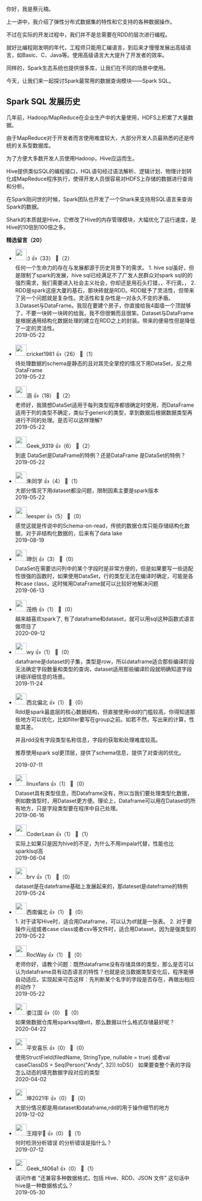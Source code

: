 你好，我是蔡元楠。

上一讲中，我介绍了弹性分布式数据集的特性和它支持的各种数据操作。

不过在实际的开发过程中，我们并不是总需要在RDD的层次进行编程。

就好比编程刚发明的年代，工程师只能用汇编语言，到后来才慢慢发展出高级语言，如Basic、C、Java等。使用高级语言大大提升了开发者的效率。

同样的，Spark生态系统也提供很多库，让我们在不同的场景中使用。

今天，让我们来一起探讨Spark最常用的数据查询模块——Spark SQL。

## Spark SQL 发展历史

几年前，Hadoop/MapReduce在企业生产中的大量使用，HDFS上积累了大量数据。

由于MapReduce对于开发者而言使用难度较大，大部分开发人员最熟悉的还是传统的关系型数据库。

为了方便大多数开发人员使用Hadoop，Hive应运而生。

Hive提供类似SQL的编程接口，HQL语句经过语法解析、逻辑计划、物理计划转化成MapReduce程序执行，使得开发人员很容易对HDFS上存储的数据进行查询和分析。

在Spark刚问世的时候，Spark团队也开发了一个Shark来支持用SQL语言来查询Spark的数据。

Shark的本质就是Hive，它修改了Hive的内存管理模块，大幅优化了运行速度，是Hive的10倍到100倍之多。
<div><strong>精选留言（20）</strong></div><ul>
<li><img src="https://static001.geekbang.org/account/avatar/00/12/e8/9e/6550a051.jpg" width="30px"><span>:)</span> 👍（33） 💬（2）<div>任何一个生命力的存在与发展都源于历史背景下的需求。
1.  hive sql虽好，但是限制了spark的发展，hive sql已经满足不了广发人民群众对spark sql的的强烈需求，我们需要进入社会主义社会，你却还是用石头打猎，，不行滴，，
2. RDD是spark这座大厦的基石，那块砖就是RDD。RDD赋予了灵活性，但带来了另一个问题就是复杂性。灵活性和复杂性是一对永久不变的矛盾。
3.Dataset与DataFrame。我现在要建个房子，你直接给我4面墙一个顶就够了，不要一块砖一块砖的给我，我不但很懒而且很笨。Dataset与DataFrame是根据通用结构化数据处理的建立在RDD之上的封装。带来的便易性但是降低了一定的灵活性。</div>2019-05-22</li><br/><li><img src="https://static001.geekbang.org/account/avatar/00/0f/48/f3/65c7e3ef.jpg" width="30px"><span>cricket1981</span> 👍（26） 💬（1）<div>待处理数据的schema是静态的且对其完全掌控的情况下用DataSet，反之用DataFrame</div>2019-05-22</li><br/><li><img src="https://static001.geekbang.org/account/avatar/00/16/ee/16/742956ac.jpg" width="30px"><span>涵</span> 👍（18） 💬（2）<div>老师好，我猜想DataSet适用于每列类型程序都很确定时使用，而DataFrame适用于列的类型不确定，类似于generic的类型，拿到数据后根据数据类型再进行不同的处理。是否可以这样理解?</div>2019-05-22</li><br/><li><img src="http://thirdwx.qlogo.cn/mmopen/vi_32/PiajxSqBRaELtsib7NQO2NaEubNbfbAqh8FQDibTuUon1QNHvbV1vD1Vo9vO8wymibTria6nIO3hakJNfrY1okseuRQ/132" width="30px"><span>Geek_9319</span> 👍（6） 💬（2）<div>到底 DataSet是DataFrame的特例？还是DataFrame 是DataSet的特例？</div>2019-05-22</li><br/><li><img src="https://static001.geekbang.org/account/avatar/00/17/1a/f9/180f347a.jpg" width="30px"><span>朱同学</span> 👍（4） 💬（1）<div>大部分情况下用dataset都没问题，限制因素主要是spark版本</div>2019-05-22</li><br/><li><img src="https://static001.geekbang.org/account/avatar/00/14/9d/c0/cb5341ec.jpg" width="30px"><span>leesper</span> 👍（5） 💬（0）<div>感觉这就是传说中的Schema-on-read，传统的数据仓库只能存储结构化数据，对于非结构化数据的，后来有了data lake</div>2019-08-19</li><br/><li><img src="https://static001.geekbang.org/account/avatar/00/16/f3/dc/80b0cd23.jpg" width="30px"><span>珅剑</span> 👍（3） 💬（0）<div>DataSet在需要访问列中的某个字段时是非常方便的，但是如果要写一些适配性很强的函数时，如果使用DataSet，行的类型无法在编译时确定，可能是各种case class，这时候用DataFrame就可以比较好地解决问题</div>2019-06-13</li><br/><li><img src="https://static001.geekbang.org/account/avatar/00/12/06/a0/3da0e315.jpg" width="30px"><span>茂杨</span> 👍（1） 💬（0）<div>越来越喜欢spark了, 有了dataframe和dataset，就可以用sql这种函数式语言做项目了</div>2020-09-12</li><br/><li><img src="https://static001.geekbang.org/account/avatar/00/10/3e/e9/116f1dee.jpg" width="30px"><span>wy</span> 👍（1） 💬（0）<div>dataframe是dataset的子集，类型是row，所以dataframe适合那些编译阶段无法确定字段数量和类型的查询，dataset适用那些编译阶段就明确知道字段详细详细信息的场景。</div>2019-11-24</li><br/><li><img src="http://thirdwx.qlogo.cn/mmopen/vi_32/DYAIOgq83erdpKbFgRLnicjsr6qkrPVKZcFrG3aS2V51HhjFP6Mh2CYcjWric9ud1Qiclo8A49ia3eZ1NhibDib0AOCg/132" width="30px"><span>西北偏北</span> 👍（1） 💬（0）<div>Rdd是spark最底层的核心数据结构，但直接使用rdd的门槛较高，你得知道那些地方可以优化，比如filter要写在group之前。如若不然，写出来的计算，性能其差。


并且rdd没有字段类型名称信息，字段的获取和处理难度较高。


推荐使用spark sql更顶层，提供了schema信息，提供了对查询的优化。</div>2019-07-11</li><br/><li><img src="https://static001.geekbang.org/account/avatar/00/12/37/57/750c641d.jpg" width="30px"><span>linuxfans</span> 👍（1） 💬（0）<div>Dataset具有类型信息，而Dataframe没有，所以当我们要处理类型化数据，例如数值型时，用Dataset更方便。理论上，Dataframe可以用在Dataset的所有地方，只是字段类型要在程序中自己处理。</div>2019-06-16</li><br/><li><img src="https://static001.geekbang.org/account/avatar/00/17/2b/49/e94b2a35.jpg" width="30px"><span>CoderLean</span> 👍（1） 💬（1）<div>实际上如果只是因为hive的不足，为什么不用impala代替，性能也比sparklsql高</div>2019-06-04</li><br/><li><img src="https://static001.geekbang.org/account/avatar/00/13/23/45/3addffe7.jpg" width="30px"><span>brv</span> 👍（1） 💬（0）<div>dataset是在dateframe基础上发展起来的，那dateset是dateframe的特例</div>2019-05-24</li><br/><li><img src="https://static001.geekbang.org/account/avatar/00/10/37/d0/26975fba.jpg" width="30px"><span>西南偏北</span> 👍（1） 💬（0）<div>1. 对于读写Hive时，适合用Dataframe，可以认为df就是一张表。
2. 对于要操作元组或者case class或者csv等文件时，适合用Dataset，因为是强类型的</div>2019-05-22</li><br/><li><img src="https://static001.geekbang.org/account/avatar/00/10/9a/18/3596069c.jpg" width="30px"><span>RocWay</span> 👍（1） 💬（0）<div>老师你好，请教个问题：既然dataframe没有存储具体的类型，那么是否可以认为dataframe具有动态语言的特性？也就是说当数据类型变化后，程序能够自动适应。实现起来可否这样：先判断某个名字的字段是否存在，再做出相应的动作？</div>2019-05-22</li><br/><li><img src="https://static001.geekbang.org/account/avatar/00/0f/8a/6f/3d4f7e31.jpg" width="30px"><span>娄江国</span> 👍（0） 💬（0）<div>如果做数据仓库用sparksql做etl，那么数据以什么格式存储最好呢？</div>2020-04-22</li><br/><li><img src="https://static001.geekbang.org/account/avatar/00/10/d2/0e/26bf35a4.jpg" width="30px"><span>平安喜乐</span> 👍（0） 💬（0）<div>使用StructField(filedName, StringType, nullable = true)
或者val caseClassDS = Seq(Person(&quot;Andy&quot;, 32)).toDS(）
如果要查整个表的字段  怎么动态的填充数据字段对应的类型</div>2020-04-02</li><br/><li><img src="http://thirdwx.qlogo.cn/mmopen/vi_32/cKeYVTKJCJhrfTCBkEGla1WA7W0S9FPZrTR3ovYJFhcKo7kl72gR9VibCufhHsjOar2Z6mZlFKb8VEkkDv9lqVA/132" width="30px"><span>坤2021牛</span> 👍（0） 💬（0）<div>大部分情况都是用dataset和dataframe,rdd的用于操作细节的地方</div>2019-12-02</li><br/><li><img src="https://static001.geekbang.org/account/avatar/00/11/f9/45/eaa8beb0.jpg" width="30px"><span>王翔宇🍼</span> 👍（0） 💬（1）<div>何时检测分析错误 的分析错误是指什么？</div>2019-07-12</li><br/><li><img src="http://thirdwx.qlogo.cn/mmopen/vi_32/4lUeUo6LHfsHLYfKaMQXQiaZVyEsqY1nfXU6dP0wN1KCch7LDIZTCO4rJ5mq1SdqY9FibCGMsjFdknULmEQ4Octg/132" width="30px"><span>Geek_f406a1</span> 👍（0） 💬（1）<div>请问作者 &quot;还兼容多种数据格式，包括 Hive、RDD、JSON 文件&quot; 这句话中hive是一种数据格式么？</div>2019-05-30</li><br/>
</ul>
